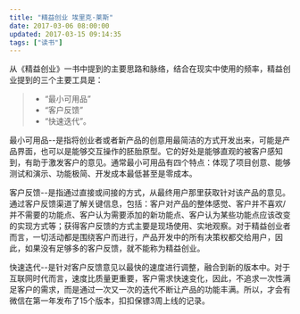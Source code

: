 ```yaml
---
title: "精益创业 埃里克·莱斯"
date: 2017-03-06 08:00:00
updated: 2017-03-15 09:14:35
tags: ["读书"]
---
```


从《精益创业》一书中提到的主要思路和脉络，结合在现实中使用的频率，精益创业提到的三个主要工具是：
> - “最小可用品”
> - “客户反馈”
> - “快速迭代”。


最小可用品--是指将创业者或者新产品的创意用最简洁的方式开发出来，可能是产品界面，也可以是能够交互操作的胚胎原型。它的好处是能够直观的被客户感知到，有助于激发客户的意见。通常最小可用品有四个特点：体现了项目创意、能够测试和演示、功能极简、开发成本最低甚至是零成本。

客户反馈--是指通过直接或间接的方式，从最终用户那里获取针对该产品的意见。通过客户反馈渠道了解关键信息，包括：客户对产品的整体感觉、客户并不喜欢/并不需要的功能点、客户认为需要添加的新功能点、客户认为某些功能点应该改变的实现方式等；获得客户反馈的方式主要是现场使用、实地观察。对于精益创业者而言，一切活动都是围绕客户而进行，产品开发中的所有决策权都交给用户，因此，如果没有足够多的客户反馈，就不能称为精益创业。

快速迭代--是针对客户反馈意见以最快的速度进行调整，融合到新的版本中。对于互联网时代而言，速度比质量更重要，客户需求快速变化，因此，不追求一次性满足客户的需求，而是通过一次又一次的迭代不断让产品的功能丰满。所以，才会有微信在第一年发布了15个版本，扣扣保镖3周上线的记录。

